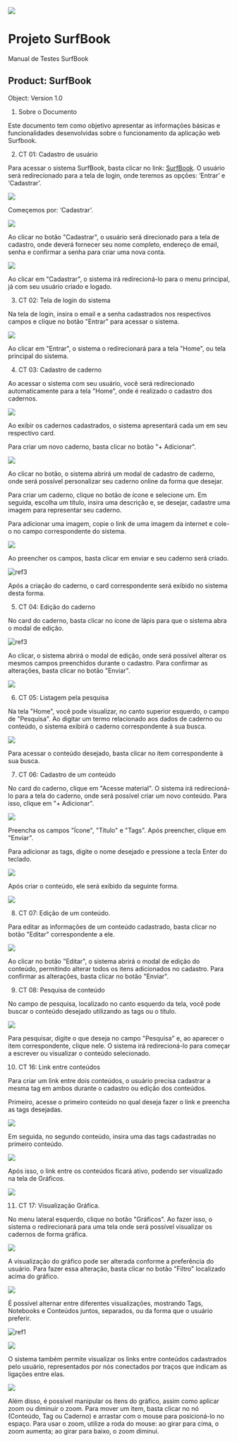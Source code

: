 ﻿![](img/Aspose.Words.84f02760-74a3-46a4-9351-e4f033d99ac6.001.png)

# Projeto SurfBook
Manual de Testes SurfBook

## Product:  SurfBook

Object:  Version 1.0

1. Sobre o Documento

Este documento tem como objetivo apresentar as informações básicas e funcionalidades desenvolvidas sobre o funcionamento da aplicação web Surfbook. 

2. CT 01: Cadastro de usuário

Para acessar o sistema SurfBook, basta clicar no link: [SurfBook](https://surfbook.netlify.app/src/pages/login-v2.html). O usuário será redirecionado para a tela de login, onde teremos as opções: ‘Entrar’ e ‘Cadastrar’. 

![](img/Aspose.Words.84f02760-74a3-46a4-9351-e4f033d99ac6.005.jpeg)

Começemos por: ‘Cadastrar’.

![](img/Aspose.Words.84f02760-74a3-46a4-9351-e4f033d99ac6.006.jpeg)

Ao clicar no botão "Cadastrar", o usuário será direcionado para a tela de cadastro, onde deverá fornecer seu nome completo, endereço de email, senha e confirmar a senha para criar uma nova conta.

![](img/Aspose.Words.84f02760-74a3-46a4-9351-e4f033d99ac6.007.jpeg)

Ao clicar em "Cadastrar", o sistema irá redirecioná-lo para o menu principal, já com seu usuário criado e logado.

3. CT 02: Tela de login do sistema

Na tela de login, insira o email e a senha cadastrados nos respectivos campos e clique no botão "Entrar" para acessar o sistema.

![](img/Aspose.Words.84f02760-74a3-46a4-9351-e4f033d99ac6.009.jpeg)

Ao clicar em "Entrar", o sistema o redirecionará para a tela "Home", ou tela principal do sistema.

4. CT 03: Cadastro de caderno

Ao acessar o sistema com seu usuário, você será redirecionado automaticamente para a tela "Home", onde é realizado o cadastro dos cadernos.

![](img/Aspose.Words.84f02760-74a3-46a4-9351-e4f033d99ac6.011.jpeg)

Ao exibir os cadernos cadastrados, o sistema apresentará cada um em seu respectivo card.

Para criar um novo caderno, basta clicar no botão "+ Adicionar".

![](img/Aspose.Words.84f02760-74a3-46a4-9351-e4f033d99ac6.012.jpeg)

Ao clicar no botão, o sistema abrirá um modal de cadastro de caderno, onde será possível personalizar seu caderno online da forma que desejar.

Para criar um caderno, clique no botão de ícone e selecione um. Em seguida, escolha um título, insira uma descrição e, se desejar, cadastre uma imagem para representar seu caderno.

Para adicionar uma imagem, copie o link de uma imagem da internet e cole-o no campo correspondente do sistema.

![](img/Aspose.Words.84f02760-74a3-46a4-9351-e4f033d99ac6.013.jpeg)

Ao preencher os campos, basta clicar em enviar e seu caderno será criado. 

![ref3]

Após a criação do caderno, o card correspondente será exibido no sistema desta forma.

5. CT 04: Edição do caderno

No card do caderno, basta clicar no ícone de lápis para que o sistema abra o modal de edição.

![ref3]

Ao clicar, o sistema abrirá o modal de edição, onde será possível alterar os mesmos campos preenchidos durante o cadastro. Para confirmar as alterações, basta clicar no botão "Enviar".

![](img/Aspose.Words.84f02760-74a3-46a4-9351-e4f033d99ac6.016.jpeg)

6. CT 05: Listagem pela pesquisa

Na tela "Home", você pode visualizar, no canto superior esquerdo, o campo de "Pesquisa". Ao digitar um termo relacionado aos dados de caderno ou conteúdo, o sistema exibirá o caderno correspondente à sua busca.

![](img/Aspose.Words.84f02760-74a3-46a4-9351-e4f033d99ac6.018.jpeg)

Para acessar o conteúdo desejado, basta clicar no item correspondente à sua busca.

7. CT 06: Cadastro de um conteúdo

No card do caderno, clique em "Acesse material". O sistema irá redirecioná-lo para a tela do caderno, onde será possível criar um novo conteúdo. Para isso, clique em "+ Adicionar".

![](img/Aspose.Words.84f02760-74a3-46a4-9351-e4f033d99ac6.019.jpeg)

Preencha os campos "Ícone", "Título" e "Tags". Após preencher, clique em "Enviar".

Para adicionar as tags, digite o nome desejado e pressione a tecla Enter do teclado.

![](img/Aspose.Words.84f02760-74a3-46a4-9351-e4f033d99ac6.020.jpeg)

Após criar o conteúdo, ele será exibido da seguinte forma.

![](img/Aspose.Words.84f02760-74a3-46a4-9351-e4f033d99ac6.021.jpeg)

8. CT 07: Edição de um conteúdo.

Para editar as informações de um conteúdo cadastrado, basta clicar no botão "Editar" correspondente a ele.

![](img/Aspose.Words.84f02760-74a3-46a4-9351-e4f033d99ac6.022.jpeg)

Ao clicar no botão "Editar", o sistema abrirá o modal de edição do conteúdo, permitindo alterar todos os itens adicionados no cadastro. Para confirmar as alterações, basta clicar no botão "Enviar".

9. CT 08: Pesquisa de conteúdo

No campo de pesquisa, localizado no canto esquerdo da tela, você pode buscar o conteúdo desejado utilizando as tags ou o título.

![](img/Aspose.Words.84f02760-74a3-46a4-9351-e4f033d99ac6.023.jpeg)

Para pesquisar, digite o que deseja no campo "Pesquisa" e, ao aparecer o item correspondente, clique nele. O sistema irá redirecioná-lo para começar a escrever ou visualizar o conteúdo selecionado.

10. CT 16: Link entre conteúdos

Para criar um link entre dois conteúdos, o usuário precisa cadastrar a mesma tag em ambos durante o cadastro ou edição dos conteúdos.

Primeiro, acesse o primeiro conteúdo no qual deseja fazer o link e preencha as tags desejadas.

![](img/Aspose.Words.84f02760-74a3-46a4-9351-e4f033d99ac6.024.jpeg)

Em seguida, no segundo conteúdo, insira uma das tags cadastradas no primeiro conteúdo.

![](img/Aspose.Words.84f02760-74a3-46a4-9351-e4f033d99ac6.025.jpeg)

Após isso, o link entre os conteúdos ficará ativo, podendo ser visualizado na tela de Gráficos.

![](img/Aspose.Words.84f02760-74a3-46a4-9351-e4f033d99ac6.026.jpeg)

11. CT 17: Visualização Gráfica.

No menu lateral esquerdo, clique no botão "Gráficos". Ao fazer isso, o sistema o redirecionará para uma tela onde será possível visualizar os cadernos de forma gráfica.

![](img/Aspose.Words.84f02760-74a3-46a4-9351-e4f033d99ac6.027.jpeg)

A visualização do gráfico pode ser alterada conforme a preferência do usuário. Para fazer essa alteração, basta clicar no botão "Filtro" localizado acima do gráfico.

![](img/Aspose.Words.84f02760-74a3-46a4-9351-e4f033d99ac6.028.jpeg)

É possível alternar entre diferentes visualizações, mostrando Tags, Notebooks e Conteúdos juntos, separados, ou da forma que o usuário preferir.

![ref1]

![](img/Aspose.Words.84f02760-74a3-46a4-9351-e4f033d99ac6.029.jpeg)

O sistema também permite visualizar os links entre conteúdos cadastrados pelo usuário, representados por nós conectados por traços que indicam as ligações entre elas.

![](img/Aspose.Words.84f02760-74a3-46a4-9351-e4f033d99ac6.030.jpeg)

Além disso, é possível manipular os itens do gráfico, assim como aplicar zoom ou diminuir o zoom. Para mover um item, basta clicar no nó (Conteúdo, Tag ou Caderno) e arrastar com o mouse para posicioná-lo no espaço. Para usar o zoom, utilize a roda do mouse: ao girar para cima, o zoom aumenta; ao girar para baixo, o zoom diminui.

[ref1]: img/Aspose.Words.84f02760-74a3-46a4-9351-e4f033d99ac6.002.png
[ref2]: img/Aspose.Words.84f02760-74a3-46a4-9351-e4f033d99ac6.004.png
[ref3]: img/Aspose.Words.84f02760-74a3-46a4-9351-e4f033d99ac6.014.png
